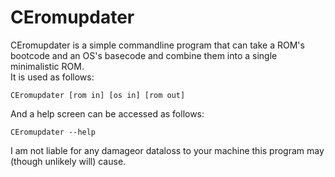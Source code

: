 # CEromupdater

CEromupdater is a simple commandline program that can take a ROM's bootcode and an OS's basecode and combine them into a single minimalistic ROM.  
It is used as follows:

`CEromupdater [rom in] [os in] [rom out]`

And a help screen can be accessed as follows:

`CEromupdater --help`

I am not liable for any damageor dataloss to your machine this program may (though unlikely will) cause.
